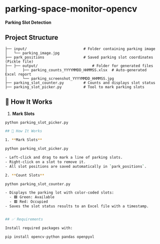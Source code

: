 # parking-space-monitor-opencv

 **Parking Slot Detection**

## Project Structure

    ├── input/                          # Folder containing parking image
    │   └── parking_image.jpg
    ├── park_positions                  # Saved parking slot coordinates (Pickle file)
    ├── ├── output/                         # Folder for generated files
    │       ├── parking_counts_YYYYMMDD_HHMMSS.xlsx  # Auto-generated Excel report
    │       └── parking_screenshot_YYYYMMDD_HHMMSS.jpg 
    ├── parking_slot_counter.py         # Counts and displays slot status
    ├── parking_slot_picker.py          # Tool to mark parking slots


## 🔧 How It Works

1. **Mark Slots**

```bash
python parking_slot_picker.py

## 🔧 How It Works

1. **Mark Slots**

python parking_slot_picker.py

- Left-click and drag to mark a line of parking slots.
- Right-click on a slot to remove it.
- All slot positions are saved automatically in `park_positions`.

2. **Count Slots**

python parking_slot_counter.py

- Displays the parking lot with color-coded slots:
  - 🟩 Green: Available
  - 🟥 Red: Occupied
- Saves the slot status results to an Excel file with a timestamp.


## ✅ Requirements

Install required packages with:

pip install opencv-python pandas openpyxl

